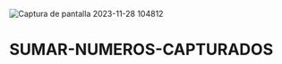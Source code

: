 ![Captura de pantalla 2023-11-28 104812](https://github.com/ElArteaga/SUMAR-NUMEROS-CAPTURADOS/assets/151809318/703ebf80-6351-4460-96b5-fd12286844e1)
# SUMAR-NUMEROS-CAPTURADOS
